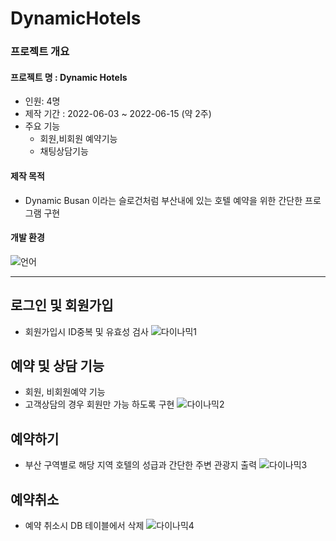 # DynamicHotels

### 프로젝트 개요
#### 프로젝트 명 : Dynamic Hotels 
- 인원: 4명
- 제작 기간 : 2022-06-03 ~ 2022-06-15 (약 2주)
- 주요 기능  
	+ 회원,비회원 예약기능 
	+ 채팅상담기능
#### 제작 목적 
- Dynamic Busan 이라는 슬로건처럼 부산내에 있는 호텔 예약을 위한 간단한 프로그램 구현
#### 개발 환경
![언어](https://user-images.githubusercontent.com/107594290/192140793-85af894b-8f0b-4b80-9d52-e681d1202731.png)

******

## 로그인 및 회원가입
+ 회원가입시 ID중복 및 유효성 검사
![다이나믹1](https://user-images.githubusercontent.com/107594290/192140020-1752e80f-072d-4f38-a9cb-f4bce5f10991.png)

## 예약 및 상담 기능
+ 회원, 비회원예약 기능
+ 고객상담의 경우 회원만 가능 하도록 구현
![다이나믹2](https://user-images.githubusercontent.com/107594290/192140021-43228031-91d1-49d7-8ab4-5f64f6c9d5e3.png)

## 예약하기
+ 부산 구역별로 해당 지역 호텔의 성급과 간단한 주변 관광지 출력
![다이나믹3](https://user-images.githubusercontent.com/107594290/192140024-c4820276-f6fe-41f8-8cce-d632af9c1e71.png)

## 예약취소 
+ 예약 취소시 DB 테이블에서 삭제
![다이나믹4](https://user-images.githubusercontent.com/107594290/192140019-b6b9842b-7ce0-4bc8-9688-a5b2c99084fb.png)
